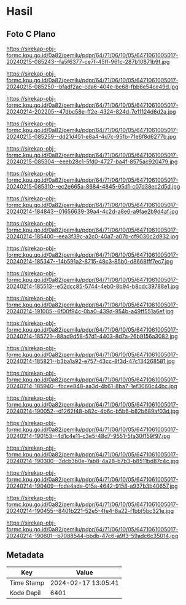 # Hasil

## Foto C Plano

https://sirekap-obj-formc.kpu.go.id/0a82/pemilu/pdpr/64/71/06/10/05/6471061005017-20240215-085243--fa5f6377-ce7f-45ff-961c-287b10871b9f.jpg

https://sirekap-obj-formc.kpu.go.id/0a82/pemilu/pdpr/64/71/06/10/05/6471061005017-20240215-085250--bfadf2ac-cda6-404e-bc68-fbb6e54ce49d.jpg

https://sirekap-obj-formc.kpu.go.id/0a82/pemilu/pdpr/64/71/06/10/05/6471061005017-20240214-202205--47dbc58e-ff2e-4324-824d-7e11124d6d2a.jpg

https://sirekap-obj-formc.kpu.go.id/0a82/pemilu/pdpr/64/71/06/10/05/6471061005017-20240215-085259--dd21d451-e8a4-4d7c-95fb-71e6f8d6277b.jpg

https://sirekap-obj-formc.kpu.go.id/0a82/pemilu/pdpr/64/71/06/10/05/6471061005017-20240215-085304--eeeb28c1-5fd0-4727-ba4f-8575ac920479.jpg

https://sirekap-obj-formc.kpu.go.id/0a82/pemilu/pdpr/64/71/06/10/05/6471061005017-20240215-085310--ec2e665a-8684-4845-95d1-c07d38ec2d5d.jpg

https://sirekap-obj-formc.kpu.go.id/0a82/pemilu/pdpr/64/71/06/10/05/6471061005017-20240214-184843--01656639-39a4-4c2d-a8e6-a9fae2b9d4af.jpg

https://sirekap-obj-formc.kpu.go.id/0a82/pemilu/pdpr/64/71/06/10/05/6471061005017-20240214-185400--eea3f39c-a2c0-40a7-a07b-cf9030c2d932.jpg

https://sirekap-obj-formc.kpu.go.id/0a82/pemilu/pdpr/64/71/06/10/05/6471061005017-20240214-185347--14b591a2-8715-48c3-85b0-d8668fff7ec7.jpg

https://sirekap-obj-formc.kpu.go.id/0a82/pemilu/pdpr/64/71/06/10/05/6471061005017-20240214-185513--e52dcc85-5744-4eb0-8b94-b8cdc39788e1.jpg

https://sirekap-obj-formc.kpu.go.id/0a82/pemilu/pdpr/64/71/06/10/05/6471061005017-20240214-191005--6f00f94c-0ba0-439d-954b-a49ff551a6ef.jpg

https://sirekap-obj-formc.kpu.go.id/0a82/pemilu/pdpr/64/71/06/10/05/6471061005017-20240214-185721--88ad9d58-57d1-4403-8d7a-26b9156a3082.jpg

https://sirekap-obj-formc.kpu.go.id/0a82/pemilu/pdpr/64/71/06/10/05/6471061005017-20240214-185821--b3ba1a92-e757-43cc-8f3d-47c134268581.jpg

https://sirekap-obj-formc.kpu.go.id/0a82/pemilu/pdpr/64/71/06/10/05/6471061005017-20240214-185940--fbcee848-aa3d-4b61-8ba7-1ef3060c44bc.jpg

https://sirekap-obj-formc.kpu.go.id/0a82/pemilu/pdpr/64/71/06/10/05/6471061005017-20240214-190052--d1262f48-b82c-4b6c-b5b6-b82b689af03d.jpg

https://sirekap-obj-formc.kpu.go.id/0a82/pemilu/pdpr/64/71/06/10/05/6471061005017-20240214-190153--4d1c4e11-c3e5-48d7-9551-5fa30f159f97.jpg

https://sirekap-obj-formc.kpu.go.id/0a82/pemilu/pdpr/64/71/06/10/05/6471061005017-20240214-190300--3dcb3b0e-7ab8-4a28-b7b3-b8511bd87c4c.jpg

https://sirekap-obj-formc.kpu.go.id/0a82/pemilu/pdpr/64/71/06/10/05/6471061005017-20240214-190409--fcde4ada-015a-4642-9158-a937b3b40657.jpg

https://sirekap-obj-formc.kpu.go.id/0a82/pemilu/pdpr/64/71/06/10/05/6471061005017-20240214-190455--8401b221-52e5-4fe4-8a22-f1bbf5bc321e.jpg

https://sirekap-obj-formc.kpu.go.id/0a82/pemilu/pdpr/64/71/06/10/05/6471061005017-20240214-190601--b7088544-bbdb-47c6-a9f3-59adc6c35014.jpg


## Metadata

| Key        | Value               |
| ---------- | ------------------- |
| Time Stamp | 2024-02-17 13:05:41 |
| Kode Dapil | 6401                |



